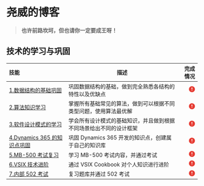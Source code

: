 # 尧威的博客
> **也许前路坎坷，但也请你一定要成王呀！**

## 技术的学习与巩固

| 技能                                                         | 描述                                                         |                                                     完成情况 |
| :----------------------------------------------------------- | ------------------------------------------------------------ | -----------------------------------------------------------: |
| [1.数据结构的基础巩固](https://github.com/1YaoWei0/The-Way-to-The-Lord/blob/main/1-data-structs-base/readme.md) | 巩固数据结构的基础，做到完全熟悉各结构的特性以及优缺点       | ![](https://github.com/1YaoWei0/The-Way-to-The-Lord/blob/main/Images/%E6%9C%AA%E5%AE%8C%E6%88%90.png) |
| [2.算法知识学习](https://github.com/1YaoWei0/The-Way-to-The-Lord/blob/main/2-arithmetic/readme.md) | 掌握所有基础常见的算法，做到可以根据不同类型问题，使用算法最优解 | ![](https://github.com/1YaoWei0/The-Way-to-The-Lord/blob/main/Images/%E6%9C%AA%E5%AE%8C%E6%88%90.png) |
| [3.软件设计模式的学习](https://github.com/1YaoWei0/The-Way-to-The-Lord/blob/main/3-design-mode/readme.md) | 学会所有设计模式的基础知识，并且做到根据不同场景给出不同的设计框架 | ![](https://github.com/1YaoWei0/The-Way-to-The-Lord/blob/main/Images/%E6%9C%AA%E5%AE%8C%E6%88%90.png) |
| [4.Dynamics 365 的知识点巩固](https://github.com/1YaoWei0/The-Way-to-The-Lord/blob/main/4-d365-base-consolidate/readme.md) | 巩固 Dynamics 365 开发的知识点，创建属于自己的知识库         | ![](https://github.com/1YaoWei0/The-Way-to-The-Lord/blob/main/Images/%E6%9C%AA%E5%AE%8C%E6%88%90.png) |
| [5.MB-500 考试复习](https://github.com/1YaoWei0/The-Way-to-The-Lord/blob/main/5-MB-500-exam/readme.md) | 学习 MB-500 考试内容，并通过考试                             | ![](https://github.com/1YaoWei0/The-Way-to-The-Lord/blob/main/Images/%E6%9C%AA%E5%AE%8C%E6%88%90.png) |
| [6.VSIX 技术进阶](https://github.com/1YaoWei0/The-Way-to-The-Lord/blob/main/6-vsix-premium/readme.md) | 通过 VSIX Cookbook 对个人知识进行进阶                        | ![](https://github.com/1YaoWei0/The-Way-to-The-Lord/blob/main/Images/%E6%9C%AA%E5%AE%8C%E6%88%90.png) |
| [7.内部 502 考试](https://github.com/1YaoWei0/The-Way-to-The-Lord/blob/main/7-502-exam/readme.md) | 复习题库并通过 502 考试                                      | ![](https://github.com/1YaoWei0/The-Way-to-The-Lord/blob/main/Images/%E6%9C%AA%E5%AE%8C%E6%88%90.png) |





